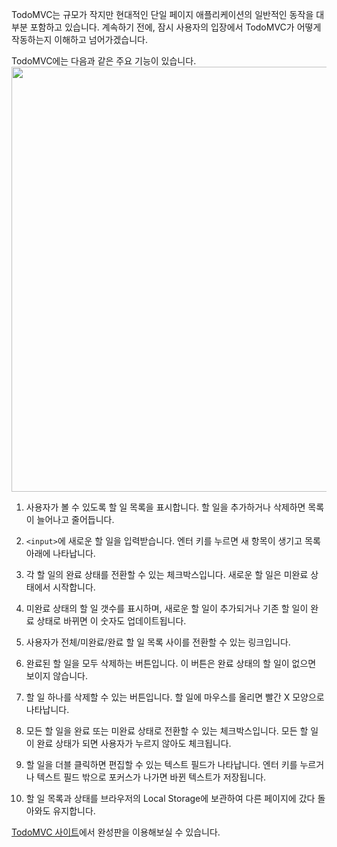 TodoMVC는 규모가 작지만 현대적인 단일 페이지 애플리케이션의 일반적인 동작을 대부분 포함하고 있습니다. 계속하기 전에, 잠시 사용자의 입장에서 TodoMVC가 어떻게 작동하는지 이해하고 넘어가겠습니다.

TodoMVC에는 다음과 같은 주요 기능이 있습니다.
<img src="/guides/getting-started/images/todo-mvc.png" width="680">

  1. 사용자가 볼 수 있도록 할 일 목록을 표시합니다. 할 일을 추가하거나 삭제하면 목록이 늘어나고 줄어듭니다.

  1. `<input>`에 새로운 할 일을 입력받습니다. 엔터 키를 누르면 새 항목이 생기고 목록 아래에 나타납니다.

  1. 각 할 일의 완료 상태를 전환할 수 있는 체크박스입니다. 새로운 할 일은 미완료 상태에서 시작합니다.

  1. 미완료 상태의 할 일 갯수를 표시하며, 새로운 할 일이 추가되거나 기존 할 일이 완료 상태로 바뀌면 이 숫자도 업데이트됩니다.

  1. 사용자가 전체/미완료/완료 할 일 목록 사이를 전환할 수 있는 링크입니다.

  1. 완료된 할 일을 모두 삭제하는 버튼입니다. 이 버튼은 완료 상태의 할 일이 없으면 보이지 않습니다.

  1. 할 일 하나를 삭제할 수 있는 버튼입니다. 할 일에 마우스를 올리면 빨간 X 모양으로 나타납니다.

  1. 모든 할 일을 완료 또는 미완료 상태로 전환할 수 있는 체크박스입니다. 모든 할 일이 완료 상태가 되면 사용자가 누르지 않아도 체크됩니다.

  1. 할 일을 더블 클릭하면 편집할 수 있는 텍스트 필드가 나타납니다. 엔터 키를 누르거나 텍스트 필드 밖으로 포커스가 나가면 바뀐 텍스트가 저장됩니다.

  1. 할 일 목록과 상태를 브라우저의 Local Storage에 보관하여 다른 페이지에 갔다 돌아와도 유지합니다.

[TodoMVC 사이트](http://addyosmani.github.com/todomvc/)에서 완성판을 이용해보실 수 있습니다.
